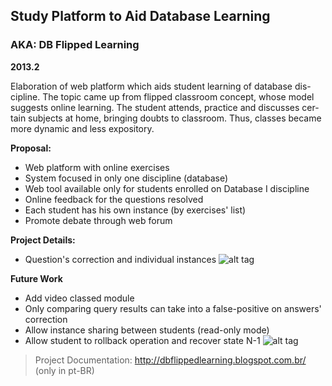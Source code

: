 Study Platform to Aid Database Learning
-----
### AKA: DB Flipped Learning

**2013.2**

Elaboration of web platform which aids student learning of database dis- cipline. The topic came up from flipped classroom concept, whose model suggests online learning. The student attends, practice and discusses cer- tain subjects at home, bringing doubts to classroom. Thus, classes became more dynamic and less expository.

**Proposal:**

- Web platform with online exercises
- System focused in only one discipline (database)
- Web tool available only for students enrolled on Database I discipline
- Online feedback for the questions resolved
- Each student has his own instance (by exercises' list)
- Promote debate through web forum

**Project Details:**

- Question's correction and individual instances
![alt tag](https://www.dropbox.com/s/eajro8ibvsmmkv9/question-correct-individual-instances.png?raw=1)

**Future Work**

- Add video classed module
- Only comparing query results can take into a false-positive on answers' correction
- Allow instance sharing between students (read-only mode)
- Allow student to rollback operation and recover state N-1
![alt tag](https://www.dropbox.com/s/q4b75q2iilp1ma1/future-work.png?raw=1)

> Project Documentation: http://dbflippedlearning.blogspot.com.br/ (only in pt-BR)

